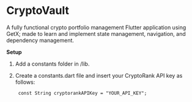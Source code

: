 # CryptoVault

A fully functional crypto portfolio management Flutter application using GetX; made to learn and implement state management, navigation, and dependency management.


**Setup**
1. Add a constants folder in /lib.
2. Create a constants.dart file and insert your CryptoRank API key as follows:

        const String cryptorankAPIKey = "YOUR_API_KEY";